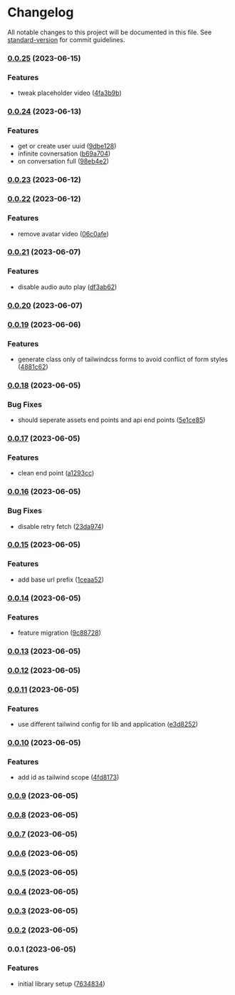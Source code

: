 # Changelog

All notable changes to this project will be documented in this file. See [standard-version](https://github.com/conventional-changelog/standard-version) for commit guidelines.

### [0.0.25](https://github.com/mystist/react-chatgpt/compare/v0.0.24...v0.0.25) (2023-06-15)


### Features

* tweak placeholder video ([4fa3b9b](https://github.com/mystist/react-chatgpt/commit/4fa3b9b730184db140be38ae0b016cc125143842))

### [0.0.24](https://github.com/mystist/react-chatgpt/compare/v0.0.23...v0.0.24) (2023-06-13)


### Features

* get or create user uuid ([9dbe128](https://github.com/mystist/react-chatgpt/commit/9dbe1285eb40612c890608ead5fa7f28eec92ab3))
* infinite covnersation ([b69a704](https://github.com/mystist/react-chatgpt/commit/b69a704fa8b1d134c330efba6390c83d6fc27caa))
* on conversation full ([98eb4e2](https://github.com/mystist/react-chatgpt/commit/98eb4e24637f9871bffea544e9ae4fb927622aa4))

### [0.0.23](https://github.com/mystist/react-chatgpt/compare/v0.0.22...v0.0.23) (2023-06-12)

### [0.0.22](https://github.com/mystist/react-chatgpt/compare/v0.0.21...v0.0.22) (2023-06-12)


### Features

* remove avatar video ([06c0afe](https://github.com/mystist/react-chatgpt/commit/06c0afe1b588031fa31606e5b2555d671180d8f6))

### [0.0.21](https://github.com/mystist/react-chatgpt/compare/v0.0.20...v0.0.21) (2023-06-07)


### Features

* disable audio auto play ([df3ab62](https://github.com/mystist/react-chatgpt/commit/df3ab6234cfc0e0fe122e553c7233f002dc9350b))

### [0.0.20](https://github.com/mystist/react-chatgpt/compare/v0.0.19...v0.0.20) (2023-06-07)

### [0.0.19](https://github.com/mystist/react-chatgpt/compare/v0.0.18...v0.0.19) (2023-06-06)


### Features

* generate class only of tailwindcss forms to avoid conflict of form styles ([4881c62](https://github.com/mystist/react-chatgpt/commit/4881c626f902ced622c280913ac861a5b94f2555))

### [0.0.18](https://github.com/mystist/react-chatgpt/compare/v0.0.17...v0.0.18) (2023-06-05)


### Bug Fixes

* should seperate assets end points and api end points ([5e1ce85](https://github.com/mystist/react-chatgpt/commit/5e1ce85618a0a84f4c6ba3c79ae1e409be181b26))

### [0.0.17](https://github.com/mystist/react-chatgpt/compare/v0.0.16...v0.0.17) (2023-06-05)


### Features

* clean end point ([a1293cc](https://github.com/mystist/react-chatgpt/commit/a1293ccb43312f1b24eb6add4e414d83142a1757))

### [0.0.16](https://github.com/mystist/react-chatgpt/compare/v0.0.15...v0.0.16) (2023-06-05)


### Bug Fixes

* disable retry fetch ([23da974](https://github.com/mystist/react-chatgpt/commit/23da974d906578bb41ad08075c9bfd8b8a9016e9))

### [0.0.15](https://github.com/mystist/react-chatgpt/compare/v0.0.14...v0.0.15) (2023-06-05)


### Features

* add base url prefix ([1ceaa52](https://github.com/mystist/react-chatgpt/commit/1ceaa5237156e227afe0931c40c4d7e860bcbf8b))

### [0.0.14](https://github.com/mystist/react-chatgpt/compare/v0.0.13...v0.0.14) (2023-06-05)


### Features

* feature migration ([9c88728](https://github.com/mystist/react-chatgpt/commit/9c88728b9fcb43162a289f99e2ae01d8332dad15))

### [0.0.13](https://github.com/mystist/react-chatgpt/compare/v0.0.12...v0.0.13) (2023-06-05)

### [0.0.12](https://github.com/mystist/react-chatgpt/compare/v0.0.11...v0.0.12) (2023-06-05)

### [0.0.11](https://github.com/mystist/react-chatgpt/compare/v0.0.10...v0.0.11) (2023-06-05)


### Features

* use different tailwind config for lib and application ([e3d8252](https://github.com/mystist/react-chatgpt/commit/e3d82529d5c6ac891f0ac78f778e8a5d5645db5e))

### [0.0.10](https://github.com/mystist/react-chatgpt/compare/v0.0.9...v0.0.10) (2023-06-05)


### Features

* add id as tailwind scope ([4fd8173](https://github.com/mystist/react-chatgpt/commit/4fd8173605e0a9d076e17f9ab946e44c014d94d2))

### [0.0.9](https://github.com/mystist/react-chatgpt/compare/v0.0.8...v0.0.9) (2023-06-05)

### [0.0.8](https://github.com/mystist/react-chatgpt/compare/v0.0.7...v0.0.8) (2023-06-05)

### [0.0.7](https://github.com/mystist/react-chatgpt/compare/v0.0.6...v0.0.7) (2023-06-05)

### [0.0.6](https://github.com/mystist/react-chatgpt/compare/v0.0.5...v0.0.6) (2023-06-05)

### [0.0.5](https://github.com/mystist/react-chatgpt/compare/v0.0.4...v0.0.5) (2023-06-05)

### [0.0.4](https://github.com/mystist/react-chatgpt/compare/v0.0.3...v0.0.4) (2023-06-05)

### [0.0.3](https://github.com/mystist/react-chatgpt/compare/v0.0.2...v0.0.3) (2023-06-05)

### [0.0.2](https://github.com/mystist/react-chatgpt/compare/v0.0.1...v0.0.2) (2023-06-05)

### 0.0.1 (2023-06-05)


### Features

* initial library setup ([7634834](https://github.com/mystist/react-chatgpt/commit/76348345136d23882be1f1752178bec10fba471c))
